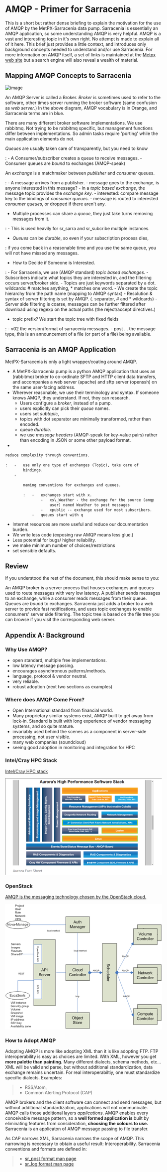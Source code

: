 AMQP - Primer for Sarracenia
============================

This is a short but rather dense briefing to explain the motivation for
the use of AMQP by the MetPX-Sarracenia data pump. Sarracenia is
essentially an AMQP application, so some understanding AMQP is very
helpful. AMQP is a vast and interesting topic in it's own right. No
attempt is made to explain all of it here. This brief just provides a
little context, and introduces only background concepts needed to
understand and/or use Sarracenia. For more information on AMQP itself, a
set of links is maintained at the [Metpx web
site](http://metpx.sourceforge.net/#amqp) but a search engine will also
reveal a wealth of material.

Mapping AMQP Concepts to Sarracenia
-----------------------------------

<img src="AMQP4Sarra.svg" alt="image" class="align-center" />

An AMQP Server is called a Broker. *Broker* is sometimes used to refer
to the software, other times server running the broker software (same
confusion as *web server*.) In the above diagram, AMQP vocabulary is in
Orange, and Sarracenia terms are in blue.

There are many different broker software implementations. We use
rabbitmq. Not trying to be rabbitmq specific, but management functions
differ between implementations. So admin tasks require 'porting' while
the main application elements do not.

*Queues* are usually taken care of transparently, but you need to know

:   -   A Consumer/subscriber creates a queue to receive messages.
    -   Consumer queues are *bound* to exchanges (AMQP-speak)

An *exchange* is a matchmaker between *publisher* and *consumer* queues.

:   -   A message arrives from a publisher.
    -   message goes to the exchange, is anyone interested in this
        message?
    -   in a *topic based exchange*, the message topic provides the
        *exchange key*.
    -   interested: compare message key to the bindings of *consumer
        queues*.
    -   message is routed to interested *consumer queues*, or dropped if
        there aren't any.

- Multiple processes can share a *queue*, they just take turns removing messages from it.

:   -   This is used heavily for sr\_sarra and sr\_subcribe multiple
        instances.

- *Queues* can be *durable*, so even if your subscription process dies,

:   if you come back in a reasonable time and you use the same queue,
    you will not have missed any messages.

- How to Decide if Someone is Interested.

:   -   For Sarracenia, we use (AMQP standard) *topic based exchanges*.
    -   Subscribers indicate what topics they are interested in, and the
        filtering occurs server/broker side.
    -   Topics are just keywords separated by a dot. wildcards: \#
        matches anything, \* matches one word.
    -   We create the topic hierarchy from the path name (mapping to
        AMQP syntax)
    -   Resolution & syntax of server filtering is set by AMQP. (.
        separator, \# and \* wildcards)
    -   Server side filtering is coarse, messages can be further
        filtered after download using regexp on the actual paths (the
        reject/accept directives.)

- topic prefix? We start the topic tree with fixed fields

:   -   v02 the version/format of sarracenia messages.
    -   post ... the message type, this is an announcement of a file (or
        part of a file) being available.

Sarracenia is an AMQP Application
---------------------------------

MetPX-Sarracenia is only a light wrapper/coating around AMQP.

-   A MetPX-Sarracenia pump is a python AMQP application that uses an
    (rabbitmq) broker to co-ordinate SFTP and HTTP client data
    transfers, and accompanies a web server (apache) and sftp server
    (openssh) on the same user-facing address.
-   Wherever reasonable, we use their terminology and syntax. If someone
    knows AMQP, they understand. If not, they can research.
    -   Users configure a *broker*, instead of a pump.
    -   users explicitly can pick their *queue* names.
    -   users set *subtopic*,
    -   topics with dot separator are minimally transformed, rather than
        encoded.
    -   queue *durable*.
    -   we use *message headers* (AMQP-speak for key-value pairs) rather
        than encoding in JSON or some other payload format.
-   

    reduce complexity through conventions.

    :   -   use only one type of exchanges (Topic), take care of
            bindings.
        -   

            naming conventions for exchanges and queues.

            :   -   exchanges start with x.
                    -   xs\_Weather - the exchange for the source (amqp
                        user) named Weather to post messages
                    -   xpublic -- exchange used for most subscribers.
                -   queues start with q

-   Internet resources are more useful and reduce our documentation
    burden.
-   We write less code (exposing raw AMQP means less glue.)
-   Less potential for bugs/ higher reliability.
-   we make minimum number of choices/restrictions
-   set sensible defaults.

Review
------

If you understood the rest of the document, this should make sense to
you:

An AMQP broker is a server process that houses exchanges and queues used
to route messages with very low latency. A publisher sends messages to
an exchange, while a consumer reads messages from their queue. Queues
are *bound* to exchanges. Sarracenia just adds a broker to a web server
to provide fast notifications, and uses topic exchanges to enable
consumers' server side filtering. The topic tree is based on the file
tree you can browse if you visit the corresponding web server.

Appendix A: Background
----------------------

### Why Use AMQP?

-   open standard, multiple free implementations.
-   low latency message passing.
-   encourages asynchronous patterns/methods.
-   language, protocol & vendor neutral.
-   very reliable.
-   robust adoption (next two sections as examples)

### Where does AMQP Come From?

-   Open International standard from financial world.
-   Many proprietary similar systems exist, AMQP built to get away from
    lock-in. Standard is built with long experience of vendor messaging
    systems, and so quite mature.
-   invariably used behind the scenes as a component in server-side
    processing, not user visible.
-   many web companies (soundcloud)
-   seeing good adoption in monitoring and integration for HPC

### Intel/Cray HPC Stack

[Intel/Cray HPC
stack](http://www.intel.com/content/www/us/en/high-performance-computing/aurora-fact-sheet.html)

<img src="IntelHPCStack.png" alt="image" class="align-center" />

### OpenStack

[AMQP is the messaging technology chosen by the OpenStack
cloud.](http://docs.openstack.org/developer/nova/rpc.html)

<img src="OpenStackArch.png" alt="image" class="align-center" />

### How to Adopt AMQP

Adopting AMQP is more like adopting XML than it is like adopting FTP.
FTP interoperability is easy as choices are limited. With XML, however
you get **more palette than painting.** Many different dialects, schema
methods, etc... XML will be valid and parse, but without additional
standardization, data exchange remains uncertain. For real
interoperabiltiy, one must standardize specific dialects. Examples:

> -   RSS/Atom,
> -   Common Alerting Protocol (CAP)

AMQP brokers and the client software can connect and send messages, but
without additional standardization, applications will not communicate.
AMQP calls those additional layers *applications*. AMQP enables every
conceivable message pattern, so a **well formed application is** built
by eliminating features from consideration, **choosing the colours to
use.** Sarracenia is an applicaton of AMQP message passing to file
transfer.

As CAP narrows XML, Sarracenia narrows the scope of AMQP. This narrowing
is necessary to obtain a useful result: Interoperability. Sarracenia
conventions and formats are defined in:

> -   [sr\_post format man page](http://metpx.sf.net/sr_post.7.html)
> -   [sr\_log format man page](http://metpx.sf.net/sr_log.7.html)
